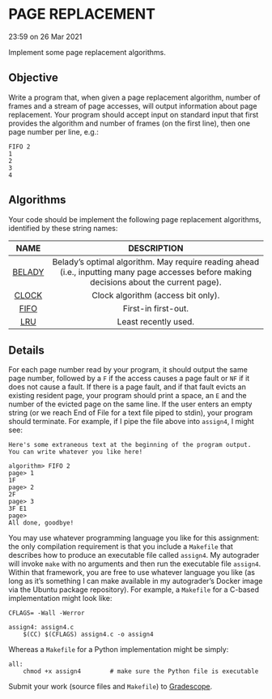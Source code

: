 # PAGE REPLACEMENT

23:59 on 26 Mar 2021

Implement some page replacement algorithms.

## Objective

Write a program that, when given a page replacement algorithm, number of frames and a stream of page accesses, will output information about page replacement. Your program should accept input on standard input that first provides the algorithm and number of frames (on the first line), then one page number per line, e.g.:

```console
FIFO 2
1
2
3
4
```

## Algorithms

Your code should be implement the following page replacement algorithms, identified by these string names:

|                             NAME                             |                         DESCRIPTION                          |
| :----------------------------------------------------------: | :----------------------------------------------------------: |
| [BELADY](https://memorialu.gitlab.io/Engineering/ECE/Teaching/operating-systems/website/lecture/15/#30) | Belady’s optimal algorithm. May require reading ahead (i.e., inputting many page accesses before making decisions about the current page). |
| [CLOCK](https://memorialu.gitlab.io/Engineering/ECE/Teaching/operating-systems/website/lecture/15/#38) |              Clock algorithm (access bit only).              |
| [FIFO](https://memorialu.gitlab.io/Engineering/ECE/Teaching/operating-systems/website/lecture/15/#36) |                     First-in first-out.                      |
| [LRU](https://memorialu.gitlab.io/Engineering/ECE/Teaching/operating-systems/website/lecture/15/#33) |                     Least recently used.                     |

## Details

For each page number read by your program, it should output the same page number, followed by a `F` if the access causes a page fault or `NF` if it does not cause a fault. If there is a page fault, and if that fault evicts an existing resident page, your program should print a space, an `E` and the number of the evicted page on the same line. If the user enters an empty string (or we reach End of File for a text file piped to stdin), your program should terminate. For example, if I pipe the file above into `assign4`, I might see:

```console
Here's some extraneous text at the beginning of the program output.
You can write whatever you like here!

algorithm> FIFO 2
page> 1
1F
page> 2
2F
page> 3
3F E1
page>
All done, goodbye!
```

You may use whatever programming language you like for this assignment: the only compilation requirement is that you include a `Makefile` that describes how to produce an executable file called `assign4`. My autograder will invoke `make` with no arguments and then run the executable file `assign4`. Within that framework, you are free to use whatever language you like (as long as it’s something I can make available in my autograder’s Docker image via the Ubuntu package repository). For example, a `Makefile` for a C-based implementation might look like:

```make
CFLAGS=	-Wall -Werror

assign4: assign4.c
	$(CC) $(CFLAGS) assign4.c -o assign4
```

Whereas a `Makefile` for a Python implementation might be simply:

```make
all:
	chmod +x assign4        # make sure the Python file is executable
```

Submit your work (source files and `Makefile`) to [Gradescope](https://www.gradescope.ca/courses/3478/assignments/13448).
